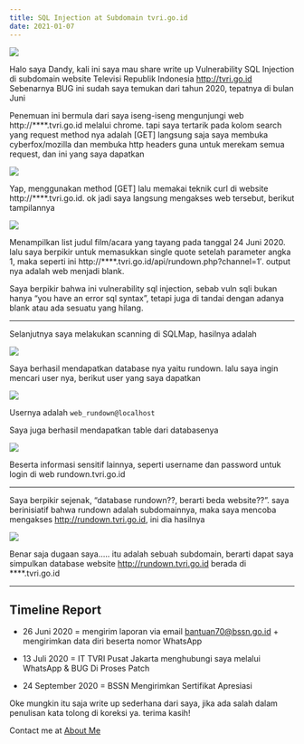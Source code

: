 ```yaml
---
title: SQL Injection at Subdomain tvri.go.id
date: 2021-01-07
---
```


![](https://miro.medium.com/proxy/1*z2ycWiANWQbreVjLBfJYlw.png)

Halo saya Dandy, kali ini saya mau share write up Vulnerability SQL Injection di subdomain website Televisi Republik Indonesia http://tvri.go.id
Sebenarnya BUG ini sudah saya temukan dari tahun 2020, tepatnya di bulan Juni

Penemuan ini bermula dari saya iseng-iseng mengunjungi web http://****.tvri.go.id melalui chrome. tapi saya tertarik pada kolom search yang request method nya adalah [GET]
langsung saja saya membuka cyberfox/mozilla dan membuka http headers guna untuk merekam semua request, dan ini yang saya dapatkan

![](https://miro.medium.com/max/659/0*d1zNDqPY65kZuWZB.jpg)

Yap, menggunakan method [GET] lalu memakai teknik curl di website http://****.tvri.go.id. ok jadi saya langsung mengakses web tersebut, berikut tampilannya

![](https://miro.medium.com/max/2400/0*ukQzYf7AqavyHf4U.jpg)

Menampilkan list judul film/acara yang tayang pada tanggal 24 Juni 2020. lalu saya berpikir untuk memasukkan single quote setelah parameter angka 1, maka seperti ini http://****.tvri.go.id/api/rundown.php?channel=1′. output nya adalah web menjadi blank.

Saya berpikir bahwa ini vulnerability sql injection, sebab vuln sqli bukan hanya “you have an error sql syntax”, tetapi juga di tandai dengan adanya blank atau ada sesuatu yang hilang.

___

Selanjutnya saya melakukan scanning di SQLMap, hasilnya adalah

![](https://miro.medium.com/max/2400/0*LpjSJYH4CVRMMMIs.jpg)

Saya berhasil mendapatkan database nya yaitu rundown. lalu saya ingin mencari user nya, berikut user yang saya dapatkan

![](https://miro.medium.com/max/468/0*j_uy4WQoTBDKPPAl.jpg)

Usernya adalah `web_rundown@localhost`

Saya juga berhasil mendapatkan table dari databasenya

![](https://miro.medium.com/max/2400/0*dUnGBRQ9EQ_aHKv9.jpg)

Beserta informasi sensitif lainnya, seperti username dan password untuk login di web rundown.tvri.go.id

___

Saya berpikir sejenak, “database rundown??, berarti beda website??”. saya berinisiatif bahwa rundown adalah subdomainnya, maka saya mencoba mengakses http://rundown.tvri.go.id, ini dia hasilnya

![](https://miro.medium.com/max/700/0*Sb7aVeSr7xFMEcW3.jpg)

Benar saja dugaan saya….. itu adalah sebuah subdomain, berarti dapat saya simpulkan database website http://rundown.tvri.go.id berada di ****.tvri.go.id

___

## Timeline Report

* 26 Juni 2020 = mengirim laporan via email bantuan70@bssn.go.id + mengirimkan data diri beserta nomor WhatsApp

* 13 Juli 2020 = IT TVRI Pusat Jakarta menghubungi saya melalui WhatsApp & BUG Di Proses Patch

* 24 September 2020 = BSSN Mengirimkan Sertifikat Apresiasi

Oke mungkin itu saja write up sederhana dari saya, jika ada salah dalam penulisan kata tolong di koreksi ya. terima kasih!

Contact me at [About Me](/about/)
